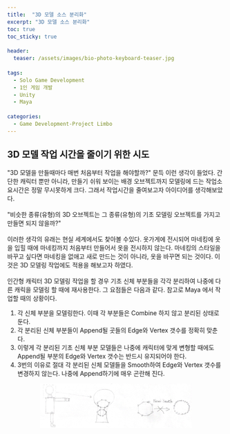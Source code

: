 ```yaml
---
title:  "3D 모델 소스 분리화"
excerpt: "3D 모델 소스 분리화"
toc: true
toc_sticky: true

header:
  teaser: /assets/images/bio-photo-keyboard-teaser.jpg
  
tags:
  - Solo Game Development
  - 1인 게임 개발
  - Unity
  - Maya
  
categories:
  - Game Development-Project Limbo
---
```




## 3D 모델 작업 시간을 줄이기 위한 시도
"3D 모델을 만들때마다 매번 처음부터 작업을 해야할까?" 문득 이런 생각이 들었다. 간단한 캐릭터 뿐만 아니라, 만들기 쉬워 보이는 배경 오브젝트까지 모델링에 드는 작업소요시간은
정말 무시못하게 크다. 그래서 작업시간을 줄여보고자 아이디어를 생각해보았다. 
<br><br>
"비슷한 종류(유형)의 3D 오브젝트는 그 종류(유형)의 기초 모델링 오브젝트를 가지고 만들면 되지 않을까?" 
<br><br>
이러한 생각의 유래는 현실 세계에서도 찾아볼 수있다. 옷가게에 전시되어 마네킹에 옷을 입힐 때에 마네킹까지 처음부터 만들어서 옷을 전시하지 않는다. 마네킹의 스타일을 바꾸고 싶다면
마네킹을 없애고 새로 만드는 것이 아니라, 옷을 바꾸면 되는 것이다. 이것은 3D 모델링 작업에도 적용을 해보고자 하였다.
<br><br>
인간형 캐릭터 3D 모델링 작업을 할 경우 기초 신체 부분들을 각각 분리하여 나중에 다른 캐릭을 모델링 할 때에 재사용한다. 그 요점들은 다음과 같다. 참고로 Maya 에서 작업할 때의 상황이다.
<br>

1. 각 신체 부분을 모델링한다. 이때 각 부분들은 Combine 하지 않고 분리된 상태로 둔다.
2. 각 분리된 신체 부분들이 Append될 곳들의 Edge와 Vertex 갯수를 정확히 맞춘다.
3. 이렇게 각 분리된 기초 신체 부분 모델들은 나중에 캐릭터에 맞게 변형할 때에도 Append될 부분의 Edge와 Vertex 갯수는 반드시 유지되어야 한다.
4. 3번의 이유로 절대 각 분리된 신체 모델들을 Smooth하여 Edge와 Vertex 갯수를 변경하지 않는다. 나중에 Append하기에 매우 곤란해 진다.

<p align="center">
<img src = "https://raw.githubusercontent.com/ronick-grammer/ronick-grammer.github.io/main/assets/images/5.5-modelingPartition/modelingPartition_sketch.jpg" width="70%">
</p>

